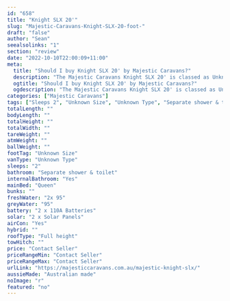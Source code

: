 ```yaml
---
id: "658"
title: "Knight SLX 20'"
slug: "Majestic-Caravans-Knight-SLX-20-foot-"
draft: "false"
author: "Sean"
seealsolinks: "1"
section: "review"
date: "2022-10-10T22:00:09+11:00"
meta:
  title: "Should I buy Knight SLX 20' by Majestic Caravans?"
  description: "The Majestic Caravans Knight SLX 20' is classed as Unknown Type, and sleeps 2 people. It is Australian made and comes in at Unknown Size. It generally has Separate shower & toilet."
  ogtitle: "Should I buy Knight SLX 20' by Majestic Caravans?"
  ogdescription: "The Majestic Caravans Knight SLX 20' is classed as Unknown Type, and sleeps 2 people. It is Australian made and comes in at Unknown Size. It generally has Separate shower & toilet."
categories: ["Majestic Caravans"]
tags: ["Sleeps 2", "Unknown Size", "Unknown Type", "Separate shower & toilet", "Full height", "Price Unknown", "Australian made"]
totalLength: ""
bodyLength: ""
totalHeight: ""
totalWidth: ""
tareWeight: ""
atmWeight: ""
ballWeight: ""
footTag: "Unknown Size"
vanType: "Unknown Type"
sleeps: "2"
bathroom: "Separate shower & toilet"
internalBathroom: "Yes"
mainBed: "Queen"
bunks: ""
freshWater: "2x 95"
greyWater: "95"
battery: "2 x 110A Batteries"
solar: "2 x Solar Panels"
airCon: "Yes"
hybrid: ""
roofType: "Full height"
towHitch: ""
price: "Contact Seller"
priceRangeMin: "Contact Seller"
priceRangeMax: "Contact Seller"
urlLink: "https://majesticcaravans.com.au/majestic-knight-slx/"
aussieMade: "Australian made"
noImage: "r"
featured: "no"
---
```

